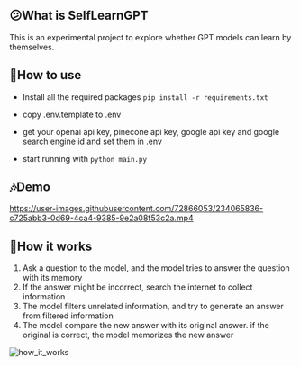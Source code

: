 ## 😕What is SelfLearnGPT

This is an experimental project to explore whether GPT models can learn by themselves.

## 🧰How to use

+ Install all the required packages `pip install -r requirements.txt`

+ copy .env.template to .env
+ get your openai api key, pinecone api key, google api key and google search engine id and set them in .env
+ start running with `python main.py`

## 🎶Demo

https://user-images.githubusercontent.com/72866053/234065836-c725abb3-0d69-4ca4-9385-9e2a08f53c2a.mp4

## 📖How it works

1. Ask a question to the model, and the model tries to answer the question with its memory
2. If the answer might be incorrect, search the internet to collect information
3. The model filters unrelated information, and try to generate an answer from filtered information
4. The model compare the new answer with its original answer. if the original is correct, the model memorizes the new answer

![how_it_works](https://user-images.githubusercontent.com/72866053/234168105-97f9cdb1-78c4-4b25-b02b-009966782d57.png)
